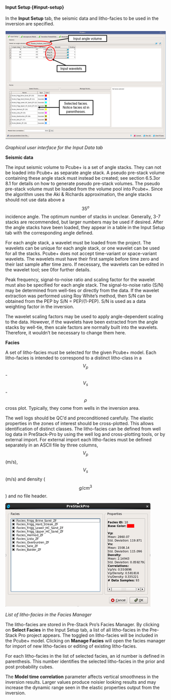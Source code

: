 #### Input Setup {#input-setup}

In the **Input Setup** tab, the seismic data and litho-facies to be used in the inversion are specified.

![](/assets/078_Interpretation.png)

_Graphical user interface for the Input Data tab_

**Seismic data**

The input seismic volume to Pcube+ is a set of angle stacks. They can not be loaded into Pcube+ as separate angle stack. A pseudo pre-stack volume containing these angle stack must instead be created; see section 6.5.3or 8.1  for details on how to generate pseudo pre-stack volumes. The pseudo pre-stack volume must be loaded from the volume pool into Pcube+. Since the algorithm uses the Aki & Richards approximation, the angle stacks should not use data above a $$35^o$$ incidence angle. The optimum number of stacks in unclear. Generally, 3-7 stacks are recommended, but larger numbers may be used if desired. After the angle stacks have been loaded, they appear in a table in the Input Setup tab with the corresponding angle defined.

For each angle stack, a wavelet must be loaded from the project. The wavelets can be unique for each angle stack, or one wavelet can be used for all the stacks. Pcube+ does not accept time-variant or space-variant wavelets. The wavelets must have their first sample before time zero and their last sample after time zero. If necessary, the wavelets can be edited in the wavelet tool; see 0for further details.

Peak frequency, signal-to-noise ratio and scaling factor for the wavelet must also be specified for each angle stack. The signal-to-noise ratio \(S/N\) may be determined from well-ties or directly from the data. If the wavelet extraction was performed using Roy White’s method, then S/N can be obtained from the PEP by S/N = PEP/\(1-PEP\). S/N is used as a data weighting factor in the inversion.

The wavelet scaling factors may be used to apply angle-dependent scaling to the data. However, if the wavelets have been extracted from the angle stacks by well-tie, then scale factors are normally built into the wavelets. Therefore, it wouldn’t be necessary to change them here.

**Facies**

A set of litho-facies must be selected for the given Pcube+ model. Each litho-facies is intended to correspond to a distinct litho-class in a $$V_p$$-$$V_s$$-$$\rho$$ cross plot. Typically, they come from wells in the inversion area.

The well logs should be QC’d and preconditioned carefully. The elastic properties in the zones of interest should be cross-plotted. This allows identification of distinct classes. The litho-facies can be defined from well log data in PreStack-Pro by using the well log and cross-plotting tools, or by external import. For external import each litho-facies must be defined separately in an ASCII file by three columns, $$V_p$$ \(m/s\), $$V_s$$ \(m/s\) and density \($$g/cm^3$$\) and no file header.

![](/assets/079_Interpretation.png)

_List of litho-facies in the Facies Manager_

The litho-facies are stored in Pre-Stack Pro’s Facies Manager. By clicking on **Select Facies** in the Input Setup tab, a list of all litho-facies in the Pre-Stack Pro project appears. The toggled on litho-facies will be included in the Pcube+ model. Clicking on **Manage Facies** will open the facies manager for import of new litho-facies or editing of existing litho-facies.

For each litho-facies in the list of selected facies, an id number is defined in parenthesis. This number identifies the selected litho-facies in the prior and post probability cubes. 

The **Model time correlation** parameter affects vertical smoothness in the inversion results. Larger values produce noisier looking results and may increase the dynamic range seen in the elastic properties output from the inversion.

